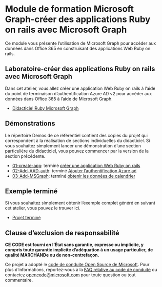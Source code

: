 # <a name="microsoft-graph-training-module---build-ruby-on-rails-apps-with-microsoft-graph"></a>Module de formation Microsoft Graph-créer des applications Ruby on rails avec Microsoft Graph

Ce module vous présente l’utilisation de Microsoft Graph pour accéder aux données dans Office 365 en construisant des applications Web Ruby on rails.

## <a name="lab---build-ruby-on-rails-apps-with-microsoft-graph"></a>Laboratoire-créer des applications Ruby on rails avec Microsoft Graph

Dans cet atelier, vous allez créer une application Web Ruby on rails à l’aide du point de terminaison d’authentification Azure AD v2 pour accéder aux données dans Office 365 à l’aide de Microsoft Graph.

- [Didacticiel Ruby Microsoft Graph](https://docs.microsoft.com/graph/training/ruby-tutorial)

## <a name="demos"></a>Démonstrations

Le [](./Demos) répertoire Demos de ce référentiel contient des copies du projet qui correspondent à la réalisation de sections individuelles du didacticiel. Si vous souhaitez simplement lancer une démonstration d’une section particulière du didacticiel, vous pouvez commencer par la version de la section précédente.

- [01-create-app](Demos/01-create-app): terminé [créer une application Web Ruby on rails](https://docs.microsoft.com/graph/training/ruby-tutorial?tutorial-step=1)
- [02-Add-AAD-auth](Demos/02-add-aad-auth): terminé [Ajouter l’authentification Azure ad](https://docs.microsoft.com/graph/training/ruby-tutorial?tutorial-step=3)
- [03-Add-MSGraph](Demos/03-add-msgraph): terminé [obtenir les données de calendrier](https://docs.microsoft.com/graph/training/ruby-tutorial?tutorial-step=4)

## <a name="completed-sample"></a>Exemple terminé

Si vous souhaitez simplement obtenir l’exemple complet généré en suivant cet atelier, vous pouvez le trouver ici.

- [Projet terminé](Demos/03-add-msgraph)

## <a name="disclaimer"></a>Clause d’exclusion de responsabilité

**CE CODE est fourni *en* l’État sans garantie, expresse ou implicite, y compris toute garantie implicite d’adéquation à un usage particulier, de qualité MARCHANDe ou de non-contrefaçon.**

Ce projet a adopté le [code de conduite Open Source de Microsoft](https://opensource.microsoft.com/codeofconduct/). Pour plus d’informations, reportez-vous à la [FAQ relative au code de conduite](https://opensource.microsoft.com/codeofconduct/faq/) ou contactez [opencode@microsoft.com](mailto:opencode@microsoft.com) pour toute question ou tout commentaire.
